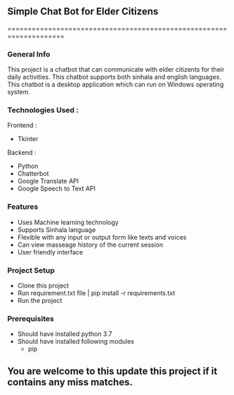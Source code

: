 ## Simple Chat Bot for Elder Citizens

====================================================================

### General Info
This project is a chatbot that can communicate with elder citizents for their daily activities. This chatbot supports both sinhala and english languages. This chatbot is a desktop application which can run on Windows operating system.

### Technologies Used : 
Frontend :
* Tkinter

Backend :
* Python
* Chatterbot
* Google Translate API
* Google Speech to Text API

### Features
* Uses Machine learning technology
* Supports Sinhala language
* Flexible with any input or output form like texts and voices
* Can view masseage history of the current session
* User friendly interface

### Project Setup
* Clone this project
* Run requirement.txt file | pip install -r requirements.txt
* Run the project

### Prerequisites
* Should have installed python 3.7
* Should have installed following modules
    * pip

## You are welcome to this update this project if it contains any miss matches.



